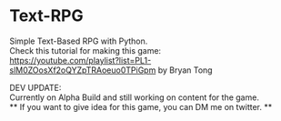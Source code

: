 # Text-RPG
Simple Text-Based RPG with Python.<br>
Check this tutorial for making this game:<br>
https://youtube.com/playlist?list=PL1-slM0ZOosXf2oQYZpTRAoeuo0TPiGpm by Bryan Tong

DEV UPDATE:\
Currently on Alpha Build and still working on content for the game.<br>** If you want to give idea for this game, you can DM me on twitter. **
